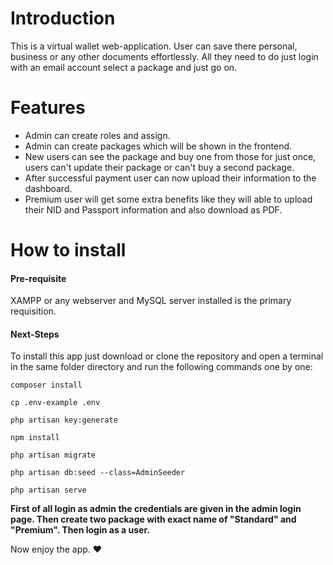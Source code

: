 # Introduction

This is a virtual wallet web-application. User can save there personal, business or any other documents effortlessly. All they need to do just login with an email account select a package and just go on.

# Features 

- Admin can create roles and assign.
- Admin can create packages which will be shown in the frontend.
- New users can see the package and buy one from those for just once, users can't update their package or can't buy a second package.
- After successful payment user can now upload their information to the dashboard.
- Premium user will get some extra benefits like they will able to upload their NID and Passport information and also download as PDF.

# How to install

#### Pre-requisite

XAMPP or any webserver and MySQL server installed is the primary requisition.

#### Next-Steps

To install this app just download or clone the repository and open a terminal in the same folder directory and run the following commands one by one:

```
composer install
```

```
cp .env-example .env
```

```
php artisan key:generate
```

```
npm install
```

```
php artisan migrate
```

```
php artisan db:seed --class=AdminSeeder
```

```
php artisan serve
```



**First of all login as admin the credentials are given in the admin login page. Then create two package with exact name of "Standard" and "Premium". Then login as a user.**

Now enjoy the app. ❤

